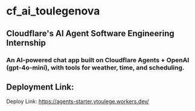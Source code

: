 # cf_ai_toulegenova
## Cloudflare's AI Agent Software Engineering Internship

### An AI-powered chat app built on Cloudflare Agents + OpenAI (gpt-4o-mini), with tools for weather, time, and scheduling. 

## Deployment Link:

Deploy Link: https://agents-starter.ytoulege.workers.dev/

